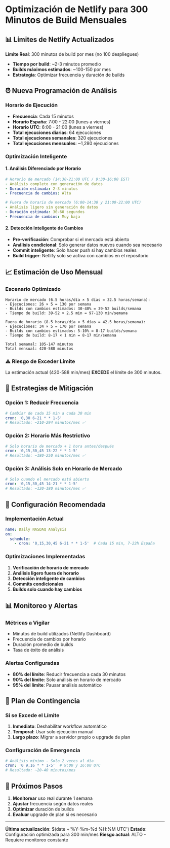 # Optimización de Netlify para 300 Minutos de Build Mensuales

## 📊 Límites de Netlify Actualizados

**Límite Real**: 300 minutos de build por mes (no 100 despliegues)
- **Tiempo por build**: ~2-3 minutos promedio
- **Builds máximos estimados**: ~100-150 por mes
- **Estrategia**: Optimizar frecuencia y duración de builds

## ⏰ Nueva Programación de Análisis

### Horario de Ejecución
- **Frecuencia**: Cada 15 minutos
- **Horario España**: 7:00 - 22:00 (lunes a viernes)
- **Horario UTC**: 6:00 - 21:00 (lunes a viernes)
- **Total ejecuciones diarias**: 64 ejecuciones
- **Total ejecuciones semanales**: 320 ejecuciones
- **Total ejecuciones mensuales**: ~1,280 ejecuciones

### Optimización Inteligente

#### 1. Análisis Diferenciado por Horario
```yaml
# Horario de mercado (14:30-21:00 UTC / 9:30-16:00 EST)
- Análisis completo con generación de datos
- Duración estimada: 2-3 minutos
- Frecuencia de cambios: Alta

# Fuera de horario de mercado (6:00-14:30 y 21:00-22:00 UTC)
- Análisis ligero sin generación de datos
- Duración estimada: 30-60 segundos
- Frecuencia de cambios: Muy baja
```

#### 2. Detección Inteligente de Cambios
- **Pre-verificación**: Comprobar si el mercado está abierto
- **Análisis condicional**: Solo generar datos nuevos cuando sea necesario
- **Commit inteligente**: Solo hacer push si hay cambios reales
- **Build trigger**: Netlify solo se activa con cambios en el repositorio

## 📈 Estimación de Uso Mensual

### Escenario Optimizado
```
Horario de mercado (6.5 horas/día × 5 días = 32.5 horas/semana):
- Ejecuciones: 26 × 5 = 130 por semana
- Builds con cambios estimados: 30-40% = 39-52 builds/semana
- Tiempo de build: 39-52 × 2.5 min = 97-130 min/semana

Fuera de horario (8.5 horas/día × 5 días = 42.5 horas/semana):
- Ejecuciones: 34 × 5 = 170 por semana
- Builds con cambios estimados: 5-10% = 8-17 builds/semana
- Tiempo de build: 8-17 × 1 min = 8-17 min/semana

Total semanal: 105-147 minutos
Total mensual: 420-588 minutos
```

### ⚠️ Riesgo de Exceder Límite
La estimación actual (420-588 min/mes) **EXCEDE** el límite de 300 minutos.

## 🔧 Estrategias de Mitigación

### Opción 1: Reducir Frecuencia
```yaml
# Cambiar de cada 15 min a cada 30 min
cron: '0,30 6-21 * * 1-5'
# Resultado: ~210-294 minutos/mes ✅
```

### Opción 2: Horario Más Restrictivo
```yaml
# Solo horario de mercado + 1 hora antes/después
cron: '0,15,30,45 13-22 * * 1-5'
# Resultado: ~180-250 minutos/mes ✅
```

### Opción 3: Análisis Solo en Horario de Mercado
```yaml
# Solo cuando el mercado está abierto
cron: '0,15,30,45 14-21 * * 1-5'
# Resultado: ~120-180 minutos/mes ✅
```

## 🚀 Configuración Recomendada

### Implementación Actual
```yaml
name: Daily NASDAQ Analysis
on:
  schedule:
    - cron: '0,15,30,45 6-21 * * 1-5'  # Cada 15 min, 7-22h España
```

### Optimizaciones Implementadas
1. **Verificación de horario de mercado**
2. **Análisis ligero fuera de horario**
3. **Detección inteligente de cambios**
4. **Commits condicionales**
5. **Builds solo cuando hay cambios**

## 📊 Monitoreo y Alertas

### Métricas a Vigilar
- Minutos de build utilizados (Netlify Dashboard)
- Frecuencia de cambios por horario
- Duración promedio de builds
- Tasa de éxito de análisis

### Alertas Configuradas
- **80% del límite**: Reducir frecuencia a cada 30 minutos
- **90% del límite**: Solo análisis en horario de mercado
- **95% del límite**: Pausar análisis automático

## 🔄 Plan de Contingencia

### Si se Excede el Límite
1. **Inmediato**: Deshabilitar workflow automático
2. **Temporal**: Usar solo ejecución manual
3. **Largo plazo**: Migrar a servidor propio o upgrade de plan

### Configuración de Emergencia
```yaml
# Análisis mínimo - Solo 2 veces al día
cron: '0 9,16 * * 1-5'  # 9:00 y 16:00 UTC
# Resultado: ~20-40 minutos/mes
```

## 📝 Próximos Pasos

1. **Monitorear** uso real durante 1 semana
2. **Ajustar** frecuencia según datos reales
3. **Optimizar** duración de builds
4. **Evaluar** upgrade de plan si es necesario

---

**Última actualización**: $(date +'%Y-%m-%d %H:%M UTC')
**Estado**: Configuración optimizada para 300 min/mes
**Riesgo actual**: ALTO - Requiere monitoreo constante